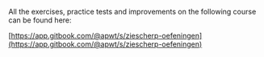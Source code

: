 All the exercises, practice tests and improvements on the following course can be found here:

[https://app.gitbook.com/@apwt/s/ziescherp-oefeningen](https://app.gitbook.com/@apwt/s/ziescherp-oefeningen)

